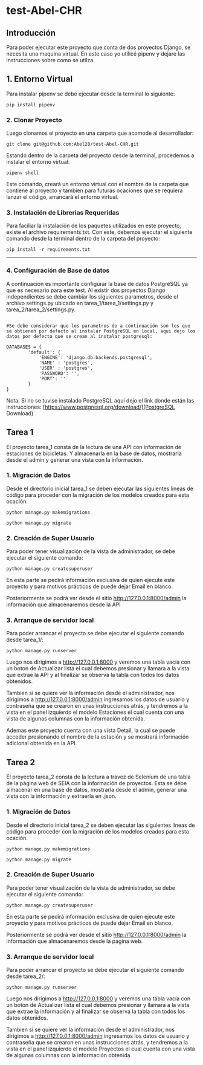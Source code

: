 # test-Abel-CHR

## Introducción

Para poder ejecutar este proyecto que conta de dos proyectos Django, se necesita una maquina virtual. En este caso yo utilicé pipenv y dejare las instrucciones sobre como se utilza.


## 1. Entorno Virtual

Para instalar pipenv se debe ejecutar desde la terminal lo siguiente:

```
pip install pipenv
```

### 2. Clonar Proyecto

Luego clonamos el proyecto en una carpeta que acomode al desarrollador:

```
git clone git@github.com:Abel28/test-Abel-CHR.git
```

Estando dentro de la carpeta del proyecto desde la terminal, procedemos a instalar el entorno virtual:

```
pipenv shell
```

Este comando, creará un entorno virtual con el nombre de la carpeta que contiene al proyecto y tambien para futuras ocaciones que se requiera lanzar el código, arrancará el entorno virtual.

### 3. Instalación de Librerias Requeridas

Para faciliar la instalación de los paquetes utilizados en este proyecto, existe el archivo requirements.txt. Con este, debemos ejecutar el siguiente comando desde la terminal dentro de la carpeta del proyecto:

```
pip install -r requirements.txt
```
---

### 4. Configuración de Base de datos

A continuación es importante configurar la base de datos PostgreSQL ya que es necesario para este test. Al existir dos proyectos Django independientes se debe cambiar los siguientes parametros, desde el archivo settings.py ubicado en tarea_1/tarea_1/settings.py y tarea_2/tarea_2/settings.py.

```

#Se debe considerar que los parametros de a continuación son los que se obtienen por defecto al instalar PostgreSQL en local, aqui dejo los datos por defecto que se crean al instalar postgresql:

DATABASES = {
        'default': {
            'ENGINE': 'django.db.backends.postgresql',
            'NAME' : 'postgres',
            'USER' : 'postgres',
            'PASSWORD': '',
            'PORT': ''
        }
}
```

Nota: Si no se tuvise instalado PostgreSQL aqui dejo el link donde están las instrucciones: [https://www.postgresql.org/download/](PostgreSQL Download)

## Tarea 1

El proyecto tarea_1 consta de la lectura de una API con información de estaciones de bicicletas. Y almacenarla en la base de datos, mostrarla desde el admin y generar una vista con la información.

### 1. Migración de Datos

Desde el directorio inicial tarea_1 se deben ejecutar las siguientes lineas de código para proceder con la migración de los modelos creados para esta ocación.

```
python manage.py makemigrations
```

```
python manage.py migrate
```

### 2. Creación de Super Usuario

Para poder tener visualización de la vista de administrador, se debe ejecutar el siguiente comando:

```
python manage.py createsuperuser
```

En esta parte se pedirá información exclusiva de quien ejecute este proyecto y para motivos prácticos de puede dejar Email en blanco.

Posteriormente se podrá ver desde el sitio http://127.0.0.1:8000/admin la información que almacenaremos desde la API

### 3. Arranque de servidor local

Para poder arrancar el proyecto se debe ejecutar el siguiente comando desde tarea_1/:

```
python manage.py runserver
```

Luego nos dirigimos a http://127.0.0.1:8000 y veremos una tabla vacía con un boton de Actualizar lista el cual debemos presionar y llamara a la vista que extrae la API y al finalizar se observa la tabla con todos los datos obtenidos.

Tambien si se quiere ver la información desde el administrador, nos dirigimos a http://127.0.0.1:8000/admin ingresamos los datos de usuario y contraseña que se crearon en unas instrucciones atrás, y tendremos a la vista en el panel izquierdo el modelo Estaciones el cual cuenta con una vista de algunas columnas con la información obtenida.

Ademas este proyecto cuenta con una vista Detail, la cual se puede acceder presionando el nombre de la estación y se mostrará información adicional obtenida en la API.


## Tarea 2

El proyecto tarea_2 consta de la lectura a travez de Selenium de una tabla de la página web de SEIA con la información de proyectos. Esta se debe almacenar en una base de datos, mostrarla desde el admin, generar una vista con la información y extraerla en .json.

### 1. Migración de Datos

Desde el directorio inicial tarea_2 se deben ejecutar las siguientes lineas de código para proceder con la migración de los modelos creados para esta ocación.

```
python manage.py makemigrations
```

```
python manage.py migrate
```

### 2. Creación de Super Usuario

Para poder tener visualización de la vista de administrador, se debe ejecutar el siguiente comando:

```
python manage.py createsuperuser
```

En esta parte se pedirá información exclusiva de quien ejecute este proyecto y para motivos prácticos de puede dejar Email en blanco.

Posteriormente se podrá ver desde el sitio http://127.0.0.1:8000/admin la información que almacenaremos desde la pagina web.

### 3. Arranque de servidor local

Para poder arrancar el proyecto se debe ejecutar el siguiente comando desde tarea_2/:

```
python manage.py runserver
```

Luego nos dirigimos a http://127.0.0.1:8000 y veremos una tabla vacía con un boton de Actualizar lista el cual debemos presionar y llamara a la vista que extrae la información y al finalizar se observa la tabla con todos los datos obtenidos.

Tambien si se quiere ver la información desde el administrador, nos dirigimos a http://127.0.0.1:8000/admin ingresamos los datos de usuario y contraseña que se crearon en unas instrucciones atrás, y tendremos a la vista en el panel izquierdo el modelo Proyectos el cual cuenta con una vista de algunas columnas con la información obtenida.
